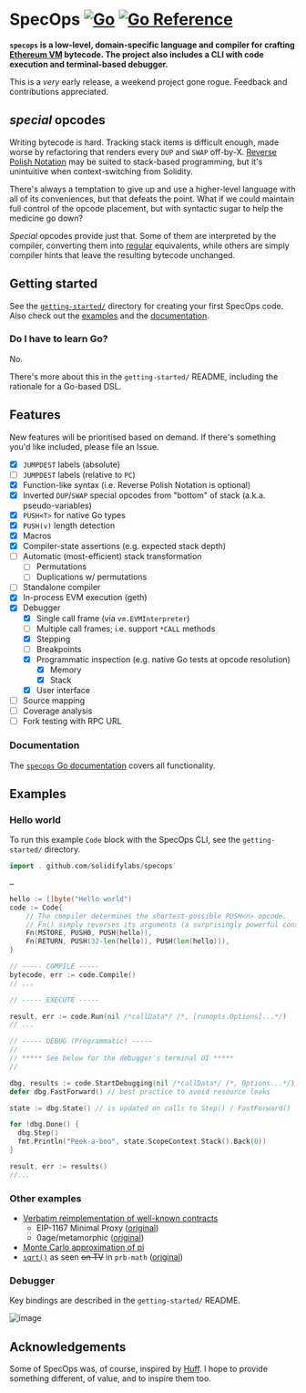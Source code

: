 # SpecOps [![Go](https://github.com/solidifylabs/specops/actions/workflows/go.yml/badge.svg)](https://github.com/solidifylabs/specops/actions/workflows/go.yml) [![Go Reference](https://pkg.go.dev/badge/github.com/solidifylabs/specops.svg)](https://pkg.go.dev/github.com/solidifylabs/specops)

**`specops` is a low-level, domain-specific language and compiler for crafting [Ethereum VM](https://ethereum.org/en/developers/docs/evm) bytecode. The project also includes a CLI with code execution and terminal-based debugger.**

This is a _very_ early release, a weekend project gone rogue. Feedback and contributions appreciated.

## _special_ opcodes

Writing bytecode is hard. Tracking stack items is difficult enough, made worse by refactoring that renders every `DUP` and `SWAP` off-by-X.
[Reverse Polish Notation](https://en.wikipedia.org/wiki/Reverse_Polish_notation) may be suited to stack-based programming, but it's unintuitive when context-switching from Solidity.

There's always a temptation to give up and use a higher-level language with all of its conveniences, but that defeats the point.
What if we could maintain full control of the opcode placement, but with syntactic sugar to help the medicine go down?

*Special* opcodes provide just that.
Some of them are interpreted by the compiler, converting them into [regular](https://pkg.go.dev/github.com/ethereum/go-ethereum/core/vm#OpCode) equivalents, while others are simply compiler hints that leave the resulting bytecode unchanged.

## Getting started

See the [`getting-started/`](https://github.com/solidifylabs/specops/tree/main/getting-started) directory for creating your first SpecOps code. Also check out the [examples](#other-examples) and the [documentation](#documentation).

### Do I have to learn Go?

No.

There's more about this in the `getting-started/` README, including the rationale for a Go-based DSL.

## Features

New features will be prioritised based on demand. If there's something you'd like included, please file an Issue.

- [x] `JUMPDEST` labels (absolute)
- [ ] `JUMPDEST` labels (relative to `PC`)
- [x] Function-like syntax (i.e. Reverse Polish Notation is optional)
- [x] Inverted `DUP`/`SWAP` special opcodes from "bottom" of stack (a.k.a. pseudo-variables)
- [x] `PUSH<T>` for native Go types
- [X] `PUSH(v)` length detection
- [x] Macros
- [x] Compiler-state assertions (e.g. expected stack depth)
- [ ] Automatic (most-efficient) stack transformation
  - [ ] Permutations
  - [ ] Duplications w/ permutations
- [ ] Standalone compiler
- [x] In-process EVM execution (geth)
- [x] Debugger
  - [x] Single call frame (via `vm.EVMInterpreter`)
  - [ ] Multiple call frames; i.e. support `*CALL` methods
  * [x] Stepping
  * [ ] Breakpoints
  * [x] Programmatic inspection (e.g. native Go tests at opcode resolution)
    * [x] Memory
    * [x] Stack
  * [x] User interface
- [ ] Source mapping
- [ ] Coverage analysis
- [ ] Fork testing with RPC URL

### Documentation

The [`specops` Go
documentation](https://pkg.go.dev/github.com/solidifylabs/specops) covers all
functionality.

## Examples

### Hello world

To run this example `Code` block with the SpecOps CLI, see the `getting-started/` directory.

```go
import . github.com/solidifylabs/specops

…

hello := []byte("Hello world")
code := Code{
    // The compiler determines the shortest-possible PUSH<n> opcode.
    // Fn() simply reverses its arguments (a surprisingly powerful construct)!
    Fn(MSTORE, PUSH0, PUSH(hello)),
    Fn(RETURN, PUSH(32-len(hello)), PUSH(len(hello))),
}

// ----- COMPILE -----
bytecode, err := code.Compile()
// ...

// ----- EXECUTE -----

result, err := code.Run(nil /*callData*/ /*, [runopts.Options]...*/)
// ...

// ----- DEBUG (Programmatic) -----
//
// ***** See below for the debugger's terminal UI *****
//

dbg, results := code.StartDebugging(nil /*callData*/ /*, Options...*/)
defer dbg.FastForward() // best practice to avoid resource leaks

state := dbg.State() // is updated on calls to Step() / FastForward()

for !dbg.Done() {
  dbg.Step()
  fmt.Println("Peek-a-boo", state.ScopeContext.Stack().Back(0))
}

result, err := results()
//...
```

### Other examples

- [Verbatim reimplementation of well-known contracts](https://github.com/solidifylabs/specops/blob/41efe932c9a85e45ce705b231577447e6c944487/examples_test.go#L34) 
  * EIP-1167 Minimal Proxy ([original](https://eips.ethereum.org/EIPS/eip-1167#specification))
  * 0age/metamorphic ([original](https://github.com/0age/metamorphic/blob/55adac1d2487046002fc33a5dff7d669b5419a3a/contracts/MetamorphicContractFactory.sol#L55))
- [Monte Carlo approximation of pi](https://github.com/solidifylabs/specops/blob/41efe932c9a85e45ce705b231577447e6c944487/examples_test.go#L158)
- [`sqrt()`](https://github.com/solidifylabs/specops/blob/41efe932c9a85e45ce705b231577447e6c944487/examples_test.go#L246) as seen ~~on TV~~ in `prb-math` ([original](https://github.com/PaulRBerg/prb-math/blob/5b6279a0cf7c1b1b6a5cc96082811f7ef620cf60/src/Common.sol#L595))

### Debugger

Key bindings are described in the `getting-started/` README.

![image](https://github.com/solidifylabs/specops/assets/519948/5057ad0f-bb6f-438b-a295-8b1f410d2330)

## Acknowledgements

Some of SpecOps was, of course, inspired by
[Huff](https://github.com/huff-language). I hope to provide something different,
of value, and to inspire them too.
